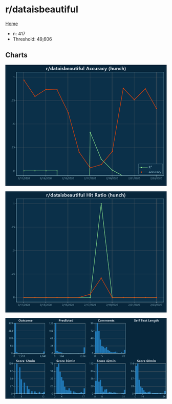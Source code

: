 # r/dataisbeautiful

[Home](../index.md)

* n: 417
* Threshold: 49,606

## Charts

![r/dataisbeautiful R² (hunch)](../images/hunch_dataisbeautiful_Accuracy.png "r/dataisbeautiful R² (hunch)")

![r/dataisbeautiful Hit Ratio (hunch)](../images/hunch_dataisbeautiful_HitRatio.png "r/dataisbeautiful Hit Ratio (hunch)")

![r/dataisbeautiful Distributions (hunch)](../images/hunch_dataisbeautiful_Distributions.png "r/dataisbeautiful Distributions (hunch)")

